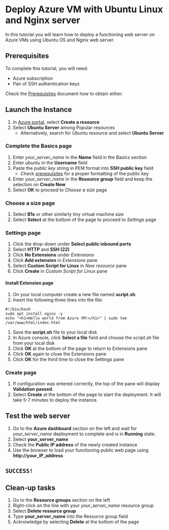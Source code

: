 # Deploy Azure VM with Ubuntu Linux and Nginx server

In this tutorial you will learn how to deploy a functioning web server on Azure VMs using Ubuntu OS and Nginx web server.

## Prerequisites

To complete this tutorial, you will need:

- Azure subscription
- Pair of SSH authentication keys

Check the [Prerequisites](/docs/prerequisites.md) document how to obtain either.

## Launch the Instance

1. In [Azure portal](https://portal.azure.com), select **Create a resource**
2. Select **Ubuntu Server** among Popular resources
    - Alternatively, search for *Ubuntu* resource and select **Ubuntu Server**

### Complete the Basics page

1. Enter *your_server_name* in the **Name** field in the Basics section
2. Enter *ubuntu* in the **Username** field
3. Paste the *public key* string in PEM format into **SSH public key** field
    - Check [prerequisites](/docs/prerequisites.md) for a proper formatting of the public key
4. Enter *your_server_name* in the **Resource group** field and keep the selection on **Create New**
5. Select **OK** to proceed to *Choose a size* page

### Choose a size page

1. Select **B1s** or other similarly tiny virtual machine size
2. Select **Select** at the bottom of the page to proceed to *Settings* page

### Settings page

1. Click the drop-down under **Select public inbound ports**
2. Select **HTTP** and **SSH (22)**
3. Click **No Extensions** under *Extensions*
4. Click **Add extension** in *Extensions* pane
5. Select **Custom Script for Linux** in *New resource* pane
6. Click **Create** in *Custom Script for Linux* pane

#### Install Extension page

1. On your local computer create a new file named **script.sh**
2. Insert the following three lines into the file: 
```
#!/bin/bash
sudo apt install nginx -y
echo "<h1>Hello world from Azure VM!</h1>" | sudo tee /var/www/html/index.html
```
1. Save the **script.sh** file to your local disk
2. In Azure console, click **Select a file** field and choose the *script.sh* file from your local disk
3. Click **OK** at the bottom of the page to return to Extensions pane
4. Click **OK** again to close the Extensions pane
5. Click **OK** for the third time to close the Settings pane

### Create page

1. If configuration was entered correctly, the top of the pane will display **Validation passed**.
2. Select **Create** at the bottom of the page to start the deployment. It will take 5-7 minutes to deploy the instance.

## Test the web server

1. Go to the **Azure dashboard** section on the left and wait for *your_server_name* deployment to complete and is in **Running** state.
2. Select **your_server_name**
3. Check the **Public IP address** of the newly created instance
4. Use the browser to load your functioning public web page using **http://your_IP_address**

## `SUCCESS!`

## Clean-up tasks

1. Go to the **Resource groups** section on the left
2. Right-click on the line with your *your_server_name* resource group
3. Select **Delete resource group**
4. Type **your_server_name** into the Resource group field
5. Acknowledge by selecting **Delete** at the bottom of the page